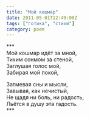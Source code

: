 ```yaml
---
title: "Мой кошмар"
date: 2011-05-01T12:49:00Z
tags: ["готика", "стихи"]
category: poem
---
```


\*\*\*  
Мой кошмар идёт за мной,  
Тихим сонмом за стеной,  
Заглушая голос мой,  
Забирая мой покой,

Затмевая сны и мысли,  
Завывая, как нечистый,  
Не щадя ни боль, ни радость,  
Льётся в душу эта гадость.  
\*\*\*


